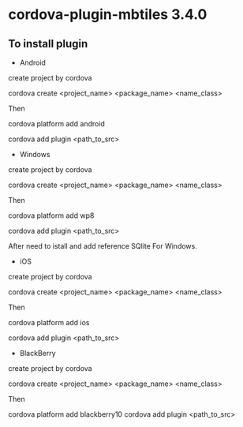 cordova-plugin-mbtiles 3.4.0
======================

To install plugin 
----------------------

* Android

create project by cordova 

cordova create <project_name> <package_name> <name_class>

Then

cordova platform add android

cordova add plugin <path_to_src>


* Windows

create project by cordova 

cordova create <project_name> <package_name> <name_class>

Then

cordova platform add wp8

cordova add plugin <path_to_src>

After need to istall and add reference SQlite For Windows.

* iOS

create project by cordova 

cordova create <project_name> <package_name> <name_class>

Then

cordova platform add ios

cordova add plugin <path_to_src>


* BlackBerry

create project by cordova 

cordova create <project_name> <package_name> <name_class>

Then

cordova platform add blackberry10
cordova add plugin <path_to_src>


